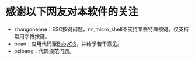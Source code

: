 # 感谢以下网友对本软件的关注

- zhangoneone：ESC按键问题，nr_micro_shell不支持某些特殊按键，仅支持常用字符按键。
- bean：应用代码至[BabyOS](https://gitee.com/notrynohigh/BabyOS)，并给予若干意见。
- pzibang：代码规范问题。
